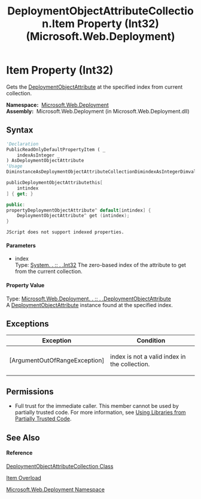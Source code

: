 ﻿---
title: DeploymentObjectAttributeCollection.Item Property (Int32) (Microsoft.Web.Deployment)
TOCTitle: Item Property (Int32)
ms:assetid: P:Microsoft.Web.Deployment.DeploymentObjectAttributeCollection.Item(System.Int32)
ms:mtpsurl: https://msdn.microsoft.com/en-us/library/microsoft.web.deployment.deploymentobjectattributecollection.item(v=VS.90)
ms:contentKeyID: 22753931
ms.date: 05/02/2012
mtps_version: v=VS.90
dev_langs:
- vb
- csharp
- c++
- jscript
api_location:
- Microsoft.Web.Deployment.dll
api_name:
- Microsoft.Web.Deployment.DeploymentObjectAttributeCollection.get_Item
- Microsoft.Web.Deployment.DeploymentObjectAttributeCollection.Item
api_type:
- Managed
topic_type:
- apiref
- kbSyntax
product_family_name: VS
ROBOTS: INDEX,FOLLOW
---

# Item Property (Int32)

Gets the [DeploymentObjectAttribute](deploymentobjectattribute-class-microsoft-web-deployment.md) at the specified index from current collection.

**Namespace:**  [Microsoft.Web.Deployment](microsoft-web-deployment-namespace.md)  
**Assembly:**  Microsoft.Web.Deployment (in Microsoft.Web.Deployment.dll)

## Syntax

``` vb
'Declaration
PublicReadOnlyDefaultPropertyItem ( _
    indexAsInteger _
) AsDeploymentObjectAttribute
'Usage
DiminstanceAsDeploymentObjectAttributeCollectionDimindexAsIntegerDimvalueAsDeploymentObjectAttributevalue = instance(index)
```

``` csharp
publicDeploymentObjectAttributethis[
    intindex
] { get; }
```

``` c++
public:
propertyDeploymentObjectAttribute^ default[intindex] {
    DeploymentObjectAttribute^ get (intindex);
}
```

``` jscript
JScript does not support indexed properties.
```

#### Parameters

  - index  
    Type: [System. . :: . .Int32](https://msdn.microsoft.com/en-us/library/td2s409d\(v=vs.90\))  
    The zero-based index of the attribute to get from the current collection.  

#### Property Value

Type: [Microsoft.Web.Deployment. . :: . .DeploymentObjectAttribute](deploymentobjectattribute-class-microsoft-web-deployment.md)  
A [DeploymentObjectAttribute](deploymentobjectattribute-class-microsoft-web-deployment.md) instance found at the specified index.  

## Exceptions

<table>
<colgroup>
<col style="width: 50%" />
<col style="width: 50%" />
</colgroup>
<thead>
<tr class="header">
<th>Exception</th>
<th>Condition</th>
</tr>
</thead>
<tbody>
<tr class="odd">
<td>[ArgumentOutOfRangeException]</td>
<td><p>index is not a valid index in the collection.</p></td>
</tr>
</tbody>
</table>


## Permissions

  - Full trust for the immediate caller. This member cannot be used by partially trusted code. For more information, see [Using Libraries from Partially Trusted Code](https://msdn.microsoft.com/en-us/library/8skskf63\(v=vs.90\)).

## See Also

#### Reference

[DeploymentObjectAttributeCollection Class](deploymentobjectattributecollection-class-microsoft-web-deployment.md)

[Item Overload](deploymentobjectattributecollection-item-property-microsoft-web-deployment.md)

[Microsoft.Web.Deployment Namespace](microsoft-web-deployment-namespace.md)

